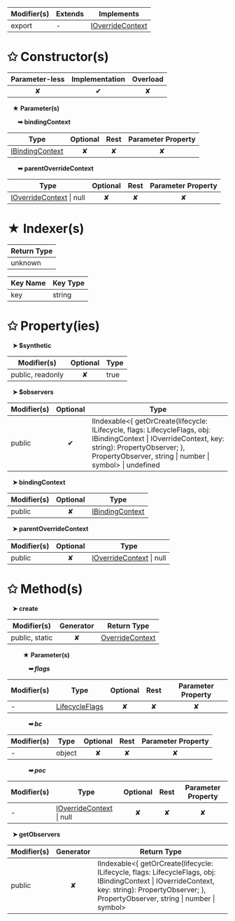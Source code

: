 | Modifier(s)                            | Extends                      | Implements                                    |
|----------------------------------------|------------------------------|-----------------------------------------------|
| export | - | [IOverrideContext](/runtime/interface/observation/ioverridecontext.md) |

# &#10025; Constructor(s)

| Parameter-less                         | Implementation                          | Overload                          |
|:--------------------------------------:|:---------------------------------------:|:---------------------------------:|
| ✘ | ✔ | ✘ |

&nbsp;&nbsp; **&#9733; Parameter(s)**

&nbsp;&nbsp;&nbsp;&nbsp;&nbsp; **&#10149; bindingContext**

| Type                        | Optional                           | Rest                          | Parameter Property                          |
|-----------------------------|:----------------------------------:|:-----------------------------:|:-------------------------------------------:|
| [IBindingContext](/runtime/interface/observation/ibindingcontext.md) | ✘  | ✘ | ✘ |

&nbsp;&nbsp;&nbsp;&nbsp;&nbsp; **&#10149; parentOverrideContext**

| Type                        | Optional                           | Rest                          | Parameter Property                          |
|-----------------------------|:----------------------------------:|:-----------------------------:|:-------------------------------------------:|
| [IOverrideContext](/runtime/interface/observation/ioverridecontext.md) &#124; null | ✘  | ✘ | ✘ |

# &#9733; Indexer(s)

| Return Type                      |
|----------------------------------|
| unknown |

| Key Name                                 | Key Type                       |
|------------------------------------------|--------------------------------|
| key | string |

# &#10025; Property(ies)

&nbsp;&nbsp; **&#10148; $synthetic**

| Modifier(s)                               | Optional                           | Type                         |
|-------------------------------------------|:----------------------------------:|------------------------------|
| public, readonly | ✘ | true |

&nbsp;&nbsp; **&#10148; $observers**

| Modifier(s)                               | Optional                           | Type                         |
|-------------------------------------------|:----------------------------------:|------------------------------|
| public | ✔ | IIndexable&lt;{ getOrCreate(lifecycle: ILifecycle, flags: LifecycleFlags, obj: IBindingContext &#124; IOverrideContext, key: string): PropertyObserver; }, PropertyObserver, string &#124; number &#124; symbol&gt; &#124; undefined |

&nbsp;&nbsp; **&#10148; bindingContext**

| Modifier(s)                               | Optional                           | Type                         |
|-------------------------------------------|:----------------------------------:|------------------------------|
| public | ✘ | [IBindingContext](/runtime/interface/observation/ibindingcontext.md) |

&nbsp;&nbsp; **&#10148; parentOverrideContext**

| Modifier(s)                               | Optional                           | Type                         |
|-------------------------------------------|:----------------------------------:|------------------------------|
| public | ✘ | [IOverrideContext](/runtime/interface/observation/ioverridecontext.md) &#124; null |

# &#10025; Method(s)

&nbsp;&nbsp; **&#10148; create**

| Modifier(s)                              | Generator                          | Return Type                       |
|------------------------------------------|:----------------------------------:|-----------------------------------|
| public, static | ✘ | [OverrideContext](/runtime/observation/class/binding-context/overridecontext.md) |

&nbsp;&nbsp;&nbsp;&nbsp;&nbsp;&nbsp;&nbsp;&nbsp; **&#9733; Parameter(s)**

&nbsp;&nbsp;&nbsp;&nbsp;&nbsp;&nbsp;&nbsp;&nbsp;&nbsp;&nbsp;&nbsp; _**&#10149; flags**_

| Modifier(s)                              | Type                        | Optional                           | Rest                          | Parameter Property                          |
|------------------------------------------|-----------------------------|:----------------------------------:|:-----------------------------:|:-------------------------------------------:|
| - | [LifecycleFlags](/runtime/enum/flags/lifecycleflags.md) | ✘  | ✘ | ✘ |

&nbsp;&nbsp;&nbsp;&nbsp;&nbsp;&nbsp;&nbsp;&nbsp;&nbsp;&nbsp;&nbsp; _**&#10149; bc**_

| Modifier(s)                              | Type                        | Optional                           | Rest                          | Parameter Property                          |
|------------------------------------------|-----------------------------|:----------------------------------:|:-----------------------------:|:-------------------------------------------:|
| - | object | ✘  | ✘ | ✘ |

&nbsp;&nbsp;&nbsp;&nbsp;&nbsp;&nbsp;&nbsp;&nbsp;&nbsp;&nbsp;&nbsp; _**&#10149; poc**_

| Modifier(s)                              | Type                        | Optional                           | Rest                          | Parameter Property                          |
|------------------------------------------|-----------------------------|:----------------------------------:|:-----------------------------:|:-------------------------------------------:|
| - | [IOverrideContext](/runtime/interface/observation/ioverridecontext.md) &#124; null | ✘  | ✘ | ✘ |

&nbsp;&nbsp; **&#10148; getObservers**

| Modifier(s)                              | Generator                          | Return Type                       |
|------------------------------------------|:----------------------------------:|-----------------------------------|
| public | ✘ | IIndexable&lt;{ getOrCreate(lifecycle: ILifecycle, flags: LifecycleFlags, obj: IBindingContext &#124; IOverrideContext, key: string): PropertyObserver; }, PropertyObserver, string &#124; number &#124; symbol&gt; |